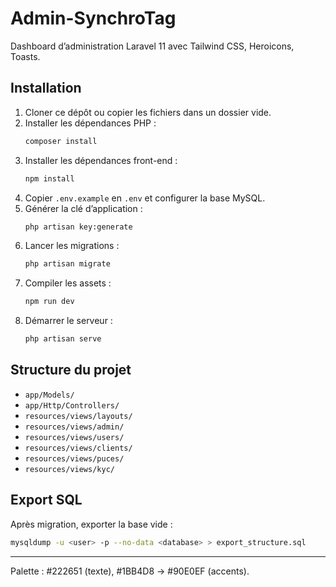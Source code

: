 # Admin-SynchroTag

Dashboard d’administration Laravel 11 avec Tailwind CSS, Heroicons, Toasts.

## Installation

1. Cloner ce dépôt ou copier les fichiers dans un dossier vide.
2. Installer les dépendances PHP :
   ```bash
   composer install
   ```
3. Installer les dépendances front-end :
   ```bash
   npm install
   ```
4. Copier `.env.example` en `.env` et configurer la base MySQL.
5. Générer la clé d’application :
   ```bash
   php artisan key:generate
   ```
6. Lancer les migrations :
   ```bash
   php artisan migrate
   ```
7. Compiler les assets :
   ```bash
   npm run dev
   ```
8. Démarrer le serveur :
   ```bash
   php artisan serve
   ```

## Structure du projet
- `app/Models/`
- `app/Http/Controllers/`
- `resources/views/layouts/`
- `resources/views/admin/`
- `resources/views/users/`
- `resources/views/clients/`
- `resources/views/puces/`
- `resources/views/kyc/`

## Export SQL
Après migration, exporter la base vide :
```bash
mysqldump -u <user> -p --no-data <database> > export_structure.sql
```

---
Palette : #222651 (texte), #1BB4D8 → #90E0EF (accents).
